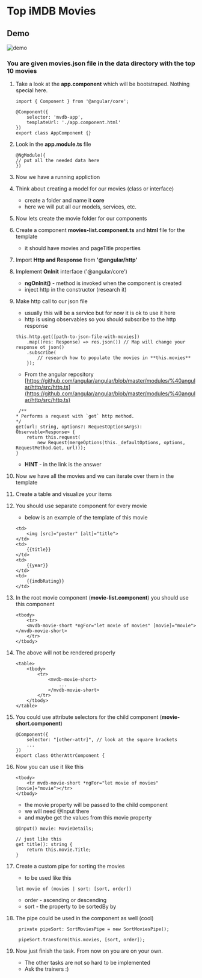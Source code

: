 # Top iMDB Movies

## Demo
<img src="./imgs/demo.gif" alt="demo">

### You are given **movies.json** file in the data directory with the top 10 movies



1. Take a look at the **app.component** which will be bootstraped. Nothing special here.

	```
	import { Component } from '@angular/core';

	@Component({
		selector: 'mvdb-app',
		templateUrl: './app.component.html'
	})
	export class AppComponent {}
	```

1. Look in the **app.module.ts** file

	```
	@NgModule({
    // put all the needed data here
	})
	```

1. Now we have a running appliction 

1. Think about creating a model for our movies (class or interface)
	- create a folder and name it **core**
	- here we will put all our models, services, etc.

1. Now lets create the movie folder for our components

1. Create a component **movies-list.component.ts** and **html** file for the template
	- it should have movies and pageTitle properties

1. Import **Http and Response** from **'@angular/http'**

1. Implement **OnInit** interface ('@angular/core')
	- **ngOnInit()** - method is invoked when the component is created
	- inject http in the constructor (research it)

1. Make http call to our json file
	- usually this will be a service but for now it is ok to use it here
	- http is using observables so you should subscribe to the http response
	```
	this.http.get([path-to-json-file-with-movies])
		.map((res: Response) => res.json()) // Map will change your response ot json()
		.subscribe(
			// research how to populate the movies in **this.movies**
		});
	```

	- From the angular repository [https://github.com/angular/angular/blob/master/modules/%40angular/http/src/http.ts](https://github.com/angular/angular/blob/master/modules/%40angular/http/src/http.ts)

	```
	 /**
	* Performs a request with `get` http method.
	*/
	get(url: string, options?: RequestOptionsArgs): Observable<Response> {
		return this.request(
			new Request(mergeOptions(this._defaultOptions, options, RequestMethod.Get, url)));
	}
  	```

	- **HINT** - in the link is the answer

1. Now we have all the movies and we can iterate over them in the template

1. Create a table and visualize your items

1. You should use separate component for every movie
	- below is an example of the template of this movie

	```
	<td>
		<img [src]="poster" [alt]="title">
	</td>
	<td>
		{{title}}
	</td>
	<td>
		{{year}}
	</td>
	<td>
		{{imdbRating}}
	</td>
	```

1. In the root movie component (**movie-list.component**) you should use this component

	```
	<tbody>
		<tr>
		<mvdb-movie-short *ngFor="let movie of movies" [movie]="movie"></mvdb-movie-short>
		</tr>
	</tbody>
	```

1. The above will not be rendered properly

	```
	<table>
		<tbody>
			<tr>
				<mvdb-movie-short>
					...
				</mvdb-movie-short>
			</tr>
		</tbody>
	</table>	
	```

1. You could use attribute selectors for the child component (**movie-short.component**)

	```
	@Component({
		selector: "[other-attr]", // look at the square brackets
		...
	})
	export class OtherAttrComponent {
	```

1. Now you can use it like this 

	```
	<tbody>
		<tr mvdb-movie-short *ngFor="let movie of movies" [movie]="movie"></tr>
	</tbody>
	```

	- the movie property will be passed to the child component
	- we will need @Input there
	- and maybe get the values from this movie property

	```
	@Input() movie: MovieDetails;

	// just like this
	get title(): string {
		return this.movie.Title;
	}
	```

1. Create a custom pipe for sorting the movies

	- to be used like this

	```
	let movie of (movies | sort: [sort, order])
	```

	- order - ascending or descending
	- sort - the property to be sortedBy by

1. The pipe could be used in the component as well (cool)

	```
	 private pipeSort: SortMoviesPipe = new SortMoviesPipe();

	 pipeSort.transform(this.movies, [sort, order]);
	```

1. Now just finish the task. From now on you are on your own.
	- The other tasks are not so hard to be implemented
	- Ask the trainers :)






